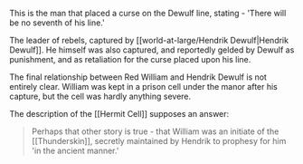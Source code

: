 This is the man that placed a curse on the Dewulf line, stating - 'There will be no seventh of his line.'

The leader of rebels, captured by [[world-at-large/Hendrik Dewulf|Hendrik Dewulf]]. He himself was also captured, and reportedly gelded by Dewulf as punishment, and as retaliation for the curse placed upon his line. 

The final relationship between Red William and Hendrik Dewulf is not entirely clear. William was kept in a prison cell under the manor after his capture, but the cell was hardly anything severe. 

The description of the [[Hermit Cell]] supposes an answer: 
> Perhaps that other story is true - that William was an initiate of the [[Thunderskin]], secretly maintained by Hendrik to prophesy for him 'in the ancient manner.' 